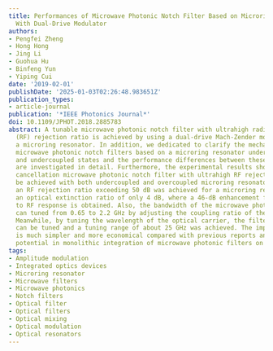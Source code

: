 ```yaml
---
title: Performances of Microwave Photonic Notch Filter Based on Microring Resonator
  With Dual-Drive Modulator
authors:
- Pengfei Zheng
- Hong Hong
- Jing Li
- Guohua Hu
- Binfeng Yun
- Yiping Cui
date: '2019-02-01'
publishDate: '2025-01-03T02:26:48.983651Z'
publication_types:
- article-journal
publication: '*IEEE Photonics Journal*'
doi: 10.1109/JPHOT.2018.2885783
abstract: A tunable microwave photonic notch filter with ultrahigh radio frequency
  (RF) rejection ratio is achieved by using a dual-drive Mach-Zender modulator and
  a microring resonator. In addition, we dedicated to clarify the mechanisms of the
  microwave photonic notch filters based on a microring resonator under both overcoupled
  and undercoupled states and the performance differences between these two situations
  are investigated in detail. Furthermore, the experimental results show that the
  cancellation microwave photonic notch filter with ultrahigh RF rejection ratio can
  be achieved with both undercoupled and overcoupled microring resonators. Besides,
  an RF rejection ratio exceeding 50 dB was achieved for a microring resonator with
  an optical extinction ratio of only 4 dB, where a 46-dB enhancement from optical
  to RF response is obtained. Also, the bandwidth of the microwave photonic filter
  can tuned from 0.65 to 2.2 GHz by adjusting the coupling ratio of the ring resonator.
  Meanwhile, by tuning the wavelength of the optical carrier, the filtering frequency
  can be tuned and a tuning range of about 25 GHz was achieved. The implementation
  is much simpler and more economical compared with previous reports and has great
  potential in monolithic integration of microwave photonic filters on chip.
tags:
- Amplitude modulation
- Integrated optics devices
- Microring resonator
- Microwave filters
- Microwave photonics
- Notch filters
- Optical filter
- Optical filters
- Optical mixing
- Optical modulation
- Optical resonators
---
```

